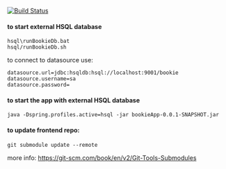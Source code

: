[![Build Status](https://travis-ci.org/quaso/bookie.svg?branch=master)](https://travis-ci.org/quaso/bookie)

#### to start external HSQL database

```
hsql\runBookieDb.bat
hsql/runBookieDb.sh
```

to connect to datasource use:
```
datasource.url=jdbc:hsqldb:hsql://localhost:9001/bookie
datasource.username=sa
datasource.password=
```

#### to start the app with external HSQL database

```
java -Dspring.profiles.active=hsql -jar bookieApp-0.0.1-SNAPSHOT.jar
```

#### to update frontend repo:
```
git submodule update --remote
```
more info: https://git-scm.com/book/en/v2/Git-Tools-Submodules


